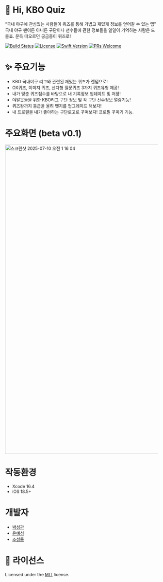 # 🌟 Hi, KBO Quiz
 “국내 야구에 관심있는 사람들이 퀴즈를 통해 가볍고 재밌게 정보를 얻어갈 수 있는 앱”
 국내 야구 팬이든 아니든 구단이나 선수들에 관한 정보들을 일일이 기억하는 사람은 드물죠. 문득 떠오르던 궁금증이 퀴즈로!

[![Build Status](https://img.shields.io/badge/Build-Passing-brightgreen.svg)](링크_빌드_상태)
[![License](https://img.shields.io/badge/License-MIT-blue.svg)](LICENSE)
[![Swift Version](https://img.shields.io/badge/Swift-6.x-orange.svg)](https://swift.org)
[![PRs Welcome](https://img.shields.io/badge/PRs-Welcome-brightgreen.svg)](CONTRIBUTING.md)

# ✨ 주요기능 
- KBO 국내야구 리그와 관련된 재밌는 퀴즈가 랜덤으로!
- OX퀴즈, 이미지 퀴즈, 선다형 질문퀴즈 3가지 퀴즈유형 제공!
- 내가 맞춘 퀴즈점수를 바탕으로 내 기록정보 업데이트 및 저장!
- 야알못들을 위한 KBO리그 구단 정보 및 각 구단 선수정보 열람기능!
- 퀴즈왕까지 등급을 올려 뱃지를 업그레이드 해보자!
- 내 프로필을 내가 좋아하는 구단로고로 꾸며보자! 프로필 꾸미기 기능.

# 주요화면 (beta v0.1)
<img width="1017" alt="스크린샷 2025-07-10 오전 1 16 04" src="https://github.com/user-attachments/assets/2bfb07bc-36b8-48d2-acc2-6bb6379f6b71" />

# 작동환경
- Xcode 16.4
- iOS 18.5+
  
# 개발자
- [박성관](https://github.com/gwanoove)
- [윤예성](https://github.com/Yoon0420)
- [조성룡](https://github.com/hercoolvery)

# 📜 라이선스
Licensed under the [MIT](LICENSE) license.
